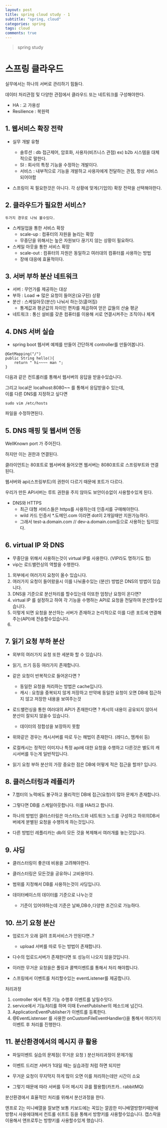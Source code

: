 ```yaml
---
layout: post
title: spring cloud study - 1
subtitle: "spring, cloud"
categories: spring
tags: cloud
comments: true
---
```

> spring study


# 스프링 클라우드 

  실무에서는 하나의 서버로 관리하기 힘들다. 

  데이터 처리관점 및 다양한 관점에서 클라우드 또는 네트워크를 구성해야한다.


  - HA : 고 가용성
  - Resilience : 복원력

## 1. 웹서비스 확장 전략 


  - 실무 개발 유형
    - 솔루션 : db 접근제어, 암호화, 사용자(비즈니스 관점) ex) b2b 시스템을 대체적으로 말한다.  
    - SI : 회사의 특정 기능을 수정하는 개발이다.
    - 서비스 : 내부적으로 기능을 개발하고 사용자에게 전달하는 관점, 항상 서비스 되어야함 

  - 스프링이 꼭 필요한것은 아니다. 각 상황에 맞게(기업의) 확장 전략을 선택해야한다. 

## 2. 클라우드가 필요한 서비스? 

    두가지 경우로 나눠 볼수있다. 
    
  - 스케일업을 통한 서비스 확장
    - scale-up : 컴퓨터의 자원을 늘리는 확장
    - 무중단을 위해서는 높은 자원보다 끊기지 않는 상황이 필요하다.
  - 스케일 아웃을 통한 서비스 확장 
    - scale-out : 컴퓨터의 자원은 동일하고 여러대의 컴퓨터를 사용하는 방법
    - 장애 대응에 효율적이다. 

## 3. 서버 부하 분산 네트워크

  - 서버 : 무언가를 제공하는 대상 
  - 부하 : Load => 많은 요청이 들어온(요구된) 상황
  - 분산 : 스케일아웃(분산) 나눠서 하는것(흩어짐)
    - 통계값과 평균값의 차이인 편차를 제곱하여 얻은 값들의 산술 평균
  - 네트워크 : 통신 설비를 갖춘 컴퓨터를 이용해 서로 연결시켜주는 조직이나 체계

## 4. DNS 서버 실습

  - spring boot 웹서버 예제를 만들어 간단하게 controller를 만들어봅니다.
   
  ```
  @GetMapping("/")
  public String hello(){
      return " hi~~~~ man ";
  }
  ```

  다음과 같은 컨트롤러를 통해서 웹서버의 응답을 받을수있습니다.   

  그리고 local은 localhost:8080~~ 를 통해서 응답받을수 있는데,   
  이를 다른 DNS를 지정하고 싶다면    


  ```
  sudo vim /etc/hosts 
  ```

  파일을 수정하면된다.  


## 5. DNS 매핑 및 웹서버 연동 

  WellKnown port 가 주어진다. 

  하지만 이는 권한과 연결된다. 

  클라이언트는 80포트로 웹서버에 들어오면 웹서버는 8080포트로 스프링부트와 연결된다. 
  
  웹서버와 api(스프링부트)의 권한이 다르기 때문에 포트가 다르다. 

  우리가 만든 API서버는 루트 권한을 주지 않아도 보안이슈없이 사용할수있게 된다. 

  - DNS와 HTTPS
    - 최근 대형 서비스들은 https를 사용하는데 인증서를 구매해야한다. 
    - wild 카드 인증서 *.도메인.com 이라면 dot이 2개일때만 지원가능하다. 
    - 그래서 test-a.domain.com // dev-a.domain.com등으로 사용하는 팁이있다.


## 6. virtual IP 와 DNS

  - 무중단을 위해서 사용하는것이 virtual IP를 사용한다. (VIP라도 명하기도 함)
  - vip는 로드밸런싱의 역할을 수행한다. 

  1. 외부에서 여러가지 요청이 올수 있습니다. 
  2. 여러가지 요청이 들어왔을시 이를 나눠줄수있는 (분산) 방법은 DNS의 방법이 있습니다. 
  3. DNS을 기준으로 분산처리를 할수있는데 이또한 엄청난 요청이 온다면? 
  4. virtual IP 를 설정하고 하여 각 기능을 수행하는 API로 요청을 전달하여 분산할수있습니다. 
  5. 이렇게 되면 요청을 분산하는 서버가 존재하고 논리적으로 이를 다른 포트에 연결해주는(API)에 전송할수있습니다. 
  6. 


## 7. 읽기 요청 부하 분산

  - 외부의 여러가지 요청 또한 세분화 할 수 있습니다. 
  - 읽기, 쓰기 등등 여러가지 존재합니다. 


  - 같은 요청이 반복적으로 들어온다면 ? 
    - 동일한 요청을 처리하는 방법은 cache입니다. 
    - 캐시 : 요청을 중복되지 않게 저장하고 만약에 동일한 요청이 오면 DB에 접근하지 않고 저장한 내용을 보여주는것

  - 로드밸런싱을 통한 여러대의 API가 존재한다면 ? 캐시의 내용이 공유되지 않아서 분산이 잘되지 않을수 있습니다. 
    - 데이터의 정합성을 보장하지 못함
  - 위와같은 경우는 캐시서버를 따로 두는 해법이 존재한다. (레디스, 멤캐쉬 등)
  
  - 로컬캐시는 정적인 이미지나 특정 api에 대한 요청을 수행하고 다른것은 별도의 캐시서버를 두는게 일반적입니다. 

  - 읽기 요청 부하 분산의 가장 중요한 점은 DB에 어떻게 적은 접근을 할까? 입니다. 
  
## 8. 클러스터링과 레플리카

  - 7.챕터의 노력에도 불구하고 물리적인 DB에 접근(요청)이 많아 문제가 존재합니다. 

  - 그렇다면 DB를 스케일아웃합니다. 이를 HA라고 합니다. 
  
  - 하나의 방법인 클러스터링은 마스터노드와 네트워크 노드를 구성하고 하위의DB서버에게 분별된 요청을 수행하게 하는것입니다. 

  - 다른 방법인 레플리카는 db의 모든 것을 복제해서 여러개를 놓는것입니다. 

  

## 9. 샤딩 

  - 클러스터링이 좋은데 비용을 고려해야한다. 
  - 클러스터링은 모든것을 공유하니 고비용이다. 

  - 범위를 지정해서 DB를 사용하는것이 샤딩입니다. 
  - 데이터베이스의 데이터를 기준으로 나누는것 
    - 기준이 있어야하는데 기준은 날짜,DB수,다양한 조건으로 가능하다.

## 10. 쓰기 요청 분산

  - 업로드가 오래 걸려 조회서비스가 안된다면..? 
    - upload 서버를 따로 두는 방법이 존재합니다. 
  
  - 다수의 업로드서버가 존재한다면 또 성능이 나오지 않을것입니다. 
  - 이러한 무거운 요청을은 폴링과 콜백이벤트를 통해서 처리 해야합니다. 

  - 스프링에서 이벤트를 처리할수있는 eventListener를 제공합니다. 
  
  처리과정
  1. controller 에서 특정 기능 수행후 이벤트를 날릴수잇다. 
  2. service에서 기능처리를 하며 이때 EvnetPublisher의 메소드에 넘긴다. 
  3. ApplicationEventPublisher가 이벤트를 등록한다. 
  4. @EventListenser 를 사용한 onCustomFileEventHandler()을 통해서 여러가지 이벤트 후 처리를 진행한다.

## 11. 분산환경에서의 메시지 큐 활용

  - 파일이벤트 실습의 문제점( 무거운 요청 ) 분산처리과정이 문제가됨 
  - 이벤트 드리븐 서버가 1대일 때는 실습과정 처럼 하면 되지만 

  - 무거운 요청이 무지막지 하게 많이 오면 이를 처리하는데만 시간이 소요
  - 그렇기 때문에 따라 서버를 두어 메시지 큐를 활용함(카프카.. rabbitMQ)

  분산환경에서 효율적인 처리를 위해서 분산과정을 한다.

  앤프로 2는 미니배열을 잘보면 보통 키보드에는 꼭있는 깔끔한 미니배열방향키때문에 방향시 사용에대해서 컨트롤 쉬프트 등을 통해서 방향키를 사용할수있습니다. 캡스락을 이용해서 앤프로투는 방향키를 사용할수있게 했습니다. 
